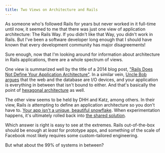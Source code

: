 ```yaml
---
title: Two Views on Architecture and Rails
---
```


As someone who's followed Rails for years but never worked in it full-time until now, it seemed to me that there was just one view of application architecture: The Rails Way. If you didn't like that Way, you didn't work in Rails. But I've been a software developer long enough that I should have known that every development community has major disagreements!

Sure enough, now that I'm looking around for information about architecture in Rails applications, there are a whole spectrum of views.

One view is summarized well by the title of a 2014 blog post, ["Rails Does Not Define Your Application Architecture"](http://naildrivin5.com/blog/2014/05/27/rails-does-not-define-your-application-architecture.html). In a similar vein, [Uncle Bob argues](http://t.co/4XJ8xGcNz4) that the web and the database are I/O devices, and your application is everything in between that isn't bound to either. And that's basically the point of [hexagonal architecture](http://fideloper.com/hexagonal-architecture) as well.

The other view seems to be held by DHH and Katz, among others. In their view, Rails *is* attempting to define an application architecture so you don't have to. [Your app isn't a unique, beautiful snowflake](https://youtu.be/9LfmrkyP81M). When experimentation happens, it's ultimately rolled back into [the shared solution](https://youtu.be/9naDS3r4MbY).

Which answer is right is easy to see at the extremes. Rails out-of-the-box should be enough at *least* for prototype apps, and something of the scale of Facebook most likely requires some custom-tailored engineering.

But what about the 99% of systems in between? 